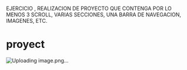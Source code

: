EJERCICIO , REALIZACION DE PROYECTO QUE CONTENGA POR LO MENOS 3 SCROLL, VARIAS SECCIONES, UNA BARRA DE NAVEGACION, IMAGENES, ETC.
# proyect
![Uploading image.png…]()

